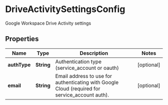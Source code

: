 

# DriveActivitySettingsConfig

Google Workspace Drive Activity settings

## Properties

| Name | Type | Description | Notes |
|------------ | ------------- | ------------- | -------------|
|**authType** | **String** | Authentication type (service_account or oauth) |  [optional] |
|**email** | **String** | Email address to use for authenticating with Google Cloud (required for service_account auth). |  [optional] |



